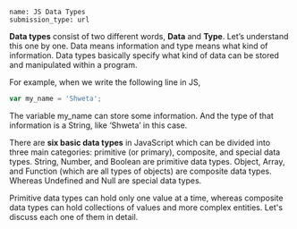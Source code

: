 ```ngMeta
name: JS Data Types 
submission_type: url
```

**Data types** consist of two different words, **Data** and **Type**. Let’s understand this one by one. Data means information and type means what kind of information. Data types basically specify what kind of data can be stored and manipulated within a program.

For example, when we write the following line in JS,

```javascript
var my_name = 'Shweta';
```

The variable my_name can store some information. And the type of that information is a String, like ‘Shweta’ in this case.

There are **six basic data types** in JavaScript which can be divided into three main categories: primitive (or primary), composite, and special data types. String, Number, and Boolean are primitive data types. Object, Array, and Function (which are all types of objects) are composite data types. Whereas Undefined and Null are special data types.

Primitive data types can hold only one value at a time, whereas composite data types can hold collections of values and more complex entities. Let's discuss each one of them in detail.

